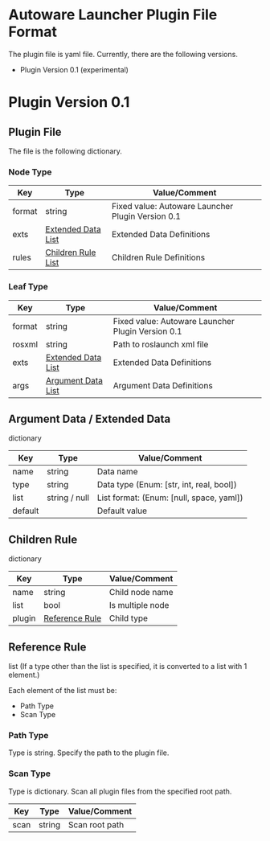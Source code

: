 # Autoware Launcher Plugin File Format

The plugin file is yaml file. Currently, there are the following versions.
* Plugin Version 0.1 (experimental)

# Plugin Version 0.1

## Plugin File
The file is the following dictionary.

### Node Type

| Key      | Type   | Value/Comment |
|----------|--------|---------------|
| format   | string | Fixed value: Autoware Launcher Plugin Version 0.1 |
| exts     | [Extended Data List](#extended_data) | Extended Data Definitions |
| rules    | [Children Rule List](#children_rule) | Children Rule Definitions |

### Leaf Type

| Key      | Type   | Value/Comment |
|----------|--------|---------------|
| format   | string | Fixed value: Autoware Launcher Plugin Version 0.1 |
| rosxml   | string | Path to roslaunch xml file  |
| exts     | [Extended Data List](#extended_data) | Extended Data Definitions |
| args     | [Argument Data List](#argument_data) | Argument Data Definitions |


## <a id="argument_data">Argument Data</a> / <a id="extended_data">Extended Data</a>

dictionary

| Key     | Type          | Value/Comment |
|---------|---------------|---------------|
| name    | string        | Data name     |
| type    | string        | Data type (Enum: [str, int, real, bool]) |
| list    | string / null | List format: (Enum: [null, space, yaml]) |
| default |               | Default value |

## <a id="children_rule">Children Rule</a>

dictionary

| Key     | Type          | Value/Comment |
|---------|---------------|---------------|
| name    | string        | Child node name  |
| list    | bool          | Is multiple node |
| plugin  | [Reference Rule](#ref_rule) | Child type |

## <a id="ref_rule">Reference Rule</a>

list (If a type other than the list is specified, it is converted to a list with 1 element.)

Each element of the list must be:
* Path Type
* Scan Type

### Path Type

Type is string. Specify the path to the plugin file.

### Scan Type

Type is dictionary. Scan all plugin files from the specified root path.

| Key     | Type          | Value/Comment   |
|---------|---------------|-----------------|
| scan    | string        | Scan root path  |



